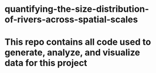 # quantifying-the-size-distribution-of-rivers-across-spatial-scales
# This repo contains all code used to generate, analyze, and visualize data for this project
